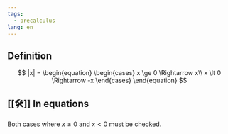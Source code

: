 ```yaml
---
tags:
  - precalculus
lang: en
---
```

## Definition

$$
|x| = \begin{equation}
\begin{cases}
x \ge 0 \Rightarrow  x\\
x \lt 0 \Rightarrow -x
\end{cases}
\end{equation}
$$

## [[🛠️]] In equations

Both cases where $x \ge 0$ and $x \lt 0$ must be checked.
